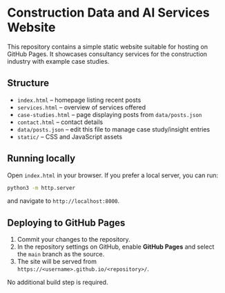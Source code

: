 # Construction Data and AI Services Website

This repository contains a simple static website suitable for hosting on GitHub Pages. It showcases consultancy services for the construction industry with example case studies.

## Structure

- `index.html` – homepage listing recent posts
- `services.html` – overview of services offered
- `case-studies.html` – page displaying posts from `data/posts.json`
- `contact.html` – contact details
- `data/posts.json` – edit this file to manage case study/insight entries
- `static/` – CSS and JavaScript assets

## Running locally

Open `index.html` in your browser. If you prefer a local server, you can run:

```bash
python3 -m http.server
```

and navigate to `http://localhost:8000`.

## Deploying to GitHub Pages

1. Commit your changes to the repository.
2. In the repository settings on GitHub, enable **GitHub Pages** and select the `main` branch as the source.
3. The site will be served from `https://<username>.github.io/<repository>/`.

No additional build step is required.
